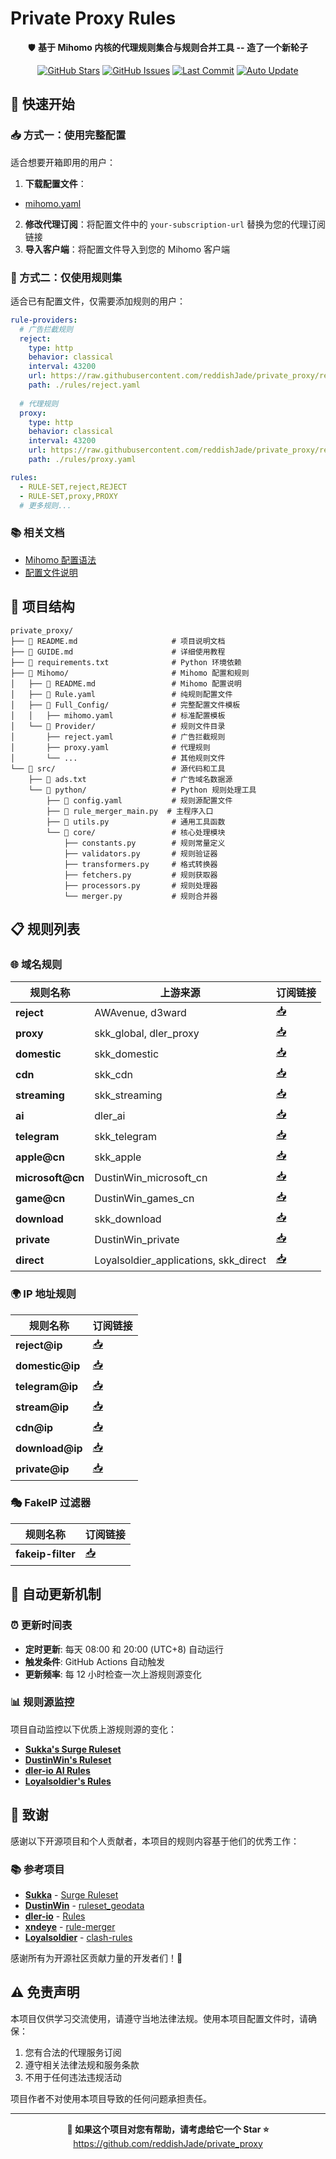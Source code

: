 # Private Proxy Rules

<div align="center">

🛡️ **基于 Mihomo 内核的代理规则集合与规则合并工具 -- 造了一个新轮子**

[![GitHub Stars](https://img.shields.io/github/stars/reddishJade/private_proxy?style=flat-square)](https://github.com/reddishJade/private_proxy/stargazers)
[![GitHub Issues](https://img.shields.io/github/issues/reddishJade/private_proxy?style=flat-square)](https://github.com/reddishJade/private_proxy/issues)
[![Last Commit](https://img.shields.io/github/last-commit/reddishJade/private_proxy?style=flat-square)](https://github.com/reddishJade/private_proxy/commits/main)
[![Auto Update](https://img.shields.io/badge/Auto%20Update-Every%2012h-green?style=flat-square)](https://github.com/reddishJade/private_proxy/actions)

</div>

## 🚀 快速开始

### 📥 方式一：使用完整配置

适合想要开箱即用的用户：

1. **下载配置文件**：

- [mihomo.yaml](https://raw.githubusercontent.com/reddishJade/private_proxy/refs/heads/main/Mihomo/Full_Config/mihomo.yaml)

2. **修改代理订阅**：将配置文件中的 `your-subscription-url` 替换为您的代理订阅链接
3. **导入客户端**：将配置文件导入到您的 Mihomo 客户端

### 🔧 方式二：仅使用规则集

适合已有配置文件，仅需要添加规则的用户：

```yaml
rule-providers:
  # 广告拦截规则
  reject:
    type: http
    behavior: classical  
    interval: 43200
    url: https://raw.githubusercontent.com/reddishJade/private_proxy/refs/heads/main/Mihomo/Provider/reject.yaml
    path: ./rules/reject.yaml
  
  # 代理规则
  proxy:
    type: http
    behavior: classical
    interval: 43200
    url: https://raw.githubusercontent.com/reddishJade/private_proxy/refs/heads/main/Mihomo/Provider/proxy.yaml
    path: ./rules/proxy.yaml

rules:
  - RULE-SET,reject,REJECT
  - RULE-SET,proxy,PROXY
  # 更多规则...
```

### 📚 相关文档

- [Mihomo 配置语法](https://wiki.metacubex.one/handbook/syntax/)
- [配置文件说明](https://wiki.metacubex.one/config/)

## 📁 项目结构

```
private_proxy/
├── 📄 README.md              		# 项目说明文档
├── 📄 GUIDE.md               		# 详细使用教程
├── 📄 requirements.txt       		# Python 环境依赖
├── 📂 Mihomo/                		# Mihomo 配置和规则
│   ├── 📄 README.md          		# Mihomo 配置说明
│   ├── 📄 Rule.yaml          		# 纯规则配置文件
│   ├── 📂 Full_Config/       		# 完整配置文件模板
│   │   ├── mihomo.yaml       		# 标准配置模板
│   └── 📂 Provider/          		# 规则文件目录
│       ├── reject.yaml       		# 广告拦截规则
│       ├── proxy.yaml        		# 代理规则
│       └── ...               		# 其他规则文件
└── 📂 src/                   		# 源代码和工具
    ├── 📄 ads.txt            		# 广告域名数据源
    └── 📂 python/            		# Python 规则处理工具
        ├── 📄 config.yaml    		# 规则源配置文件
        ├── 📄 rule_merger_main.py  # 主程序入口
        ├── 📄 utils.py      		# 通用工具函数
        └── 📂 core/         		# 核心处理模块
            ├── constants.py  		# 规则常量定义
            ├── validators.py 		# 规则验证器
            ├── transformers.py 	# 格式转换器
            ├── fetchers.py   		# 规则获取器
            ├── processors.py 		# 规则处理器
            └── merger.py     		# 规则合并器
```

## 📋 规则列表

### 🌐 域名规则

| 规则名称               | 上游来源                              | 订阅链接                                                                                                         |
| ---------------------- | ------------------------------------- | ---------------------------------------------------------------------------------------------------------------- |
| **reject**       | AWAvenue, d3ward                      | [📥](https://raw.githubusercontent.com/reddishJade/private_proxy/refs/heads/main/Mihomo/Provider/reject.yaml)       |
| **proxy**        | skk_global, dler_proxy                | [📥](https://raw.githubusercontent.com/reddishJade/private_proxy/refs/heads/main/Mihomo/Provider/proxy.yaml)        |
| **domestic**     | skk_domestic                          | [📥](https://raw.githubusercontent.com/reddishJade/private_proxy/refs/heads/main/Mihomo/Provider/domestic.yaml)     |
| **cdn**          | skk_cdn                               | [📥](https://raw.githubusercontent.com/reddishJade/private_proxy/refs/heads/main/Mihomo/Provider/cdn.yaml)          |
| **streaming**    | skk_streaming                         | [📥](https://raw.githubusercontent.com/reddishJade/private_proxy/refs/heads/main/Mihomo/Provider/stream.yaml)       |
| **ai**           | dler_ai                               | [📥](https://raw.githubusercontent.com/reddishJade/private_proxy/refs/heads/main/Mihomo/Provider/ai.yaml)           |
| **telegram**     | skk_telegram                          | [📥](https://raw.githubusercontent.com/reddishJade/private_proxy/refs/heads/main/Mihomo/Provider/telegram.yaml)     |
| **apple@cn**     | skk_apple                             | [📥](https://raw.githubusercontent.com/reddishJade/private_proxy/refs/heads/main/Mihomo/Provider/apple@cn.yaml)     |
| **microsoft@cn** | DustinWin_microsoft_cn                | [📥](https://raw.githubusercontent.com/reddishJade/private_proxy/refs/heads/main/Mihomo/Provider/microsoft@cn.yaml) |
| **game@cn**      | DustinWin_games_cn                    | [📥](https://raw.githubusercontent.com/reddishJade/private_proxy/refs/heads/main/Mihomo/Provider/game@cn.yaml)      |
| **download**     | skk_download                          | [📥](https://raw.githubusercontent.com/reddishJade/private_proxy/refs/heads/main/Mihomo/Provider/download.yaml)     |
| **private**      | DustinWin_private                     | [📥](https://raw.githubusercontent.com/reddishJade/private_proxy/refs/heads/main/Mihomo/Provider/private.yaml)      |
| **direct**       | Loyalsoldier_applications, skk_direct | [📥](https://raw.githubusercontent.com/reddishJade/private_proxy/refs/heads/main/Mihomo/Provider/direct.yaml)       |

### 🌍 IP 地址规则

| 规则名称              | 订阅链接                                                                                                        |
| --------------------- | --------------------------------------------------------------------------------------------------------------- |
| **reject@ip**   | [📥](https://raw.githubusercontent.com/reddishJade/private_proxy/refs/heads/main/Mihomo/Provider/reject@ip.yaml)   |
| **domestic@ip** | [📥](https://raw.githubusercontent.com/reddishJade/private_proxy/refs/heads/main/Mihomo/Provider/domestic@ip.yaml) |
| **telegram@ip** | [📥](https://raw.githubusercontent.com/reddishJade/private_proxy/refs/heads/main/Mihomo/Provider/telegram@ip.yaml) |
| **stream@ip**   | [📥](https://raw.githubusercontent.com/reddishJade/private_proxy/refs/heads/main/Mihomo/Provider/stream@ip.yaml)   |
| **cdn@ip**      | [📥](https://raw.githubusercontent.com/reddishJade/private_proxy/refs/heads/main/Mihomo/Provider/cdn@ip.yaml)      |
| **download@ip** | [📥](https://raw.githubusercontent.com/reddishJade/private_proxy/refs/heads/main/Mihomo/Provider/download@ip.yaml) |
| **private@ip**  | [📥](https://raw.githubusercontent.com/reddishJade/private_proxy/refs/heads/main/Mihomo/Provider/private@ip.yaml)  |

### 🎭 FakeIP 过滤器

| 规则名称                | 订阅链接                                                                                                          |
| ----------------------- | ----------------------------------------------------------------------------------------------------------------- |
| **fakeip-filter** | [📥](https://raw.githubusercontent.com/reddishJade/private_proxy/refs/heads/main/Mihomo/Provider/fakeip-filter.yaml) |

## 🔄 自动更新机制

### ⏰ 更新时间表

- **定时更新**: 每天 08:00 和 20:00 (UTC+8) 自动运行
- **触发条件**: GitHub Actions 自动触发
- **更新频率**: 每 12 小时检查一次上游规则源变化

### 📊 规则源监控

项目自动监控以下优质上游规则源的变化：

- [**Sukka's Surge Ruleset**](https://github.com/SukkaW/Surge)
- [**DustinWin's Ruleset**](https://github.com/DustinWin/ruleset_geodata)
- [**dler-io AI Rules**](https://github.com/dler-io/Rules)
- [**Loyalsoldier's Rules**](https://github.com/Loyalsoldier/clash-rules)

## 🙏 致谢

感谢以下开源项目和个人贡献者，本项目的规则内容基于他们的优秀工作：

### 📚 参考项目
- **[Sukka](https://github.com/SukkaW)** - [Surge Ruleset](https://github.com/SukkaW/Surge)
- **[DustinWin](https://github.com/DustinWin)** - [ruleset_geodata](https://github.com/DustinWin/ruleset_geodata)
- **[dler-io](https://github.com/dler-io)** - [Rules](https://github.com/dler-io/Rules)
- **[xndeye](https://github.com/xndeye)** - [rule-merger](https://github.com/xndeye/rule-merger)
- **[Loyalsoldier](https://github.com/Loyalsoldier)** - [clash-rules](https://github.com/Loyalsoldier/clash-rules)

感谢所有为开源社区贡献力量的开发者们！🎉

## ⚠️ 免责声明

本项目仅供学习交流使用，请遵守当地法律法规。使用本项目配置文件时，请确保：

1. 您有合法的代理服务订阅
2. 遵守相关法律法规和服务条款
3. 不用于任何违法违规活动

项目作者不对使用本项目导致的任何问题承担责任。

---

<p align="center">
  <strong>🌟 如果这个项目对您有帮助，请考虑给它一个 Star ⭐</strong><br>
  <a href="https://github.com/reddishJade/private_proxy">https://github.com/reddishJade/private_proxy</a>

